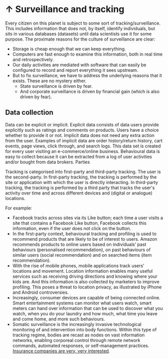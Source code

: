 # ↑ Surveillance and tracking 

Every citizen on this planet is subject to some sort of tracking/surveillance. This includes information that does not, by itself, identify individuals, but sits in various databases (datasets) until data scientists use it for some purpose. The proximate reasons for the culture of surveillance are clear:

* Storage is cheap enough that we can keep everything.
* Computers are fast enough to examine this information, both in real time and retrospectively.
* Our daily activities are mediated with software that can easily be configured to record and report everything it sees upstream.
* But to fix surveillance, we have to address the underlying reasons that it exists. These are no mystery either.
  * State surveillance is driven by fear.
  * And corporate surveillance is driven by financial gain (which is also driven by fear).

## Data collection

Data can be explicit or implicit. Explicit data consists of data users provide explicitly such as ratings and comments on products. Users have a choice whether to provide it or not. Implicit data does not need any extra action from the user. Examples of implicit data are order history/return history, cart events, page views, click through, and search logs. This data set is created for every user visiting an e-commerce/online business. Behavioural data is easy to collect because it can be extracted from a log of user activities and/or bought from data brokers.
Parties

Tracking is categorised into first-party and third-party tracking. The user is the second-party. In first-party tracking, the tracking is performed by the site or application with which the user is directly interacting. In third-party tracking, the tracking is performed by a third party that tracks the user's activity over time and across different devices and (digital or analogue) locations.

For example:

* Facebook tracks across sites via its Like button; each time a user visits a site that contains a Facebook Like button, Facebook collects this information, even if the user does not click on the button.
* In the first-party context, behavioural tracking and profiling is used to recommend products that are likely to be of interest to users. Amazon recommends products to online users based on individuals’ past behaviours (personalised recommendation), on past behaviours of similar users (social recommendation) and on searched items (item recommendation).
* With the rise of mobile phones, mobile applications track users' locations and movement. Location information enables many useful services such as receiving driving directions and knowing where your kids are. And this information is also collected by marketers to improve profiling. This poses a threat to location privacy, as illustrated by iPhone and Android controversies.
* Increasingly, consumer devices are capable of being connected online. Smart entertainment systems can monitor what users watch, smart meters can hand over information that can be used to discover what you watch, when you do your laundry and how much, what time you leave and come home, and more such behaviours.
* Somatic surveillance is the increasingly invasive technological monitoring of and intervention into body functions. Within this type of tracking regime, bodies are recast as nodes on vast information networks, enabling corporeal control through remote network commands, automated responses, or self-management practices. [Insurance companies are very, very interested](Bias-and-discrimination.md).


